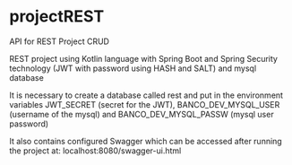 # projectREST
API for REST Project CRUD

REST project using Kotlin language with Spring Boot and Spring Security technology (JWT with password using HASH and SALT) and mysql database 

It is necessary to create a database called rest and put in the environment variables JWT_SECRET (secret for the JWT), BANCO_DEV_MYSQL_USER (username of the mysql) and BANCO_DEV_MYSQL_PASSW (mysql user password)

It also contains configured Swagger which can be accessed after running the project at: localhost:8080/swagger-ui.html
